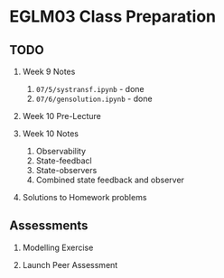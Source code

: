 # EGLM03 Class Preparation

## TODO

1. Week 9 Notes

    1. `07/5/systransf.ipynb` - done
    2. `07/6/gensolution.ipynb` - done
    
2. Week 10 Pre-Lecture

2. Week 10 Notes 

    1. Observability
    2. State-feedbacl
    3. State-observers
    4. Combined state feedback and observer

3. Solutions to Homework problems

## Assessments

1. Modelling Exercise

2. Launch Peer Assessment
